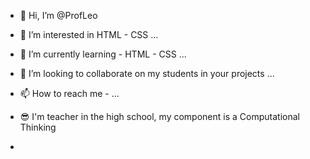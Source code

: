 - 👋 Hi, I’m @ProfLeo
- 👀 I’m interested in HTML - CSS ...
- 🌱 I’m currently learning - HTML - CSS ...
- 💞️ I’m looking to collaborate on my students in your projects ...
- 📫 How to reach me -  ...

- 😎 I'm teacher in the high school, my component is a Computational Thinking
- 



<!---
ProfLeo/ProfLeo is a ✨ special ✨ repository because its `README.md` (this file) appears on your GitHub profile.
You can click the Preview link to take a look at your changes.
--->
